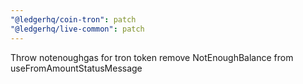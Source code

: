 ```yaml
---
"@ledgerhq/coin-tron": patch
"@ledgerhq/live-common": patch
---
```


Throw notenoughgas for tron token remove NotEnoughBalance from useFromAmountStatusMessage
